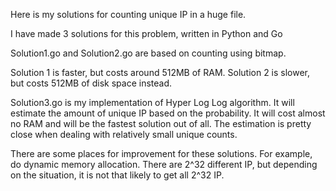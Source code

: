 Here is my solutions for counting unique IP in a huge file.

I have made 3 solutions for this problem, written in Python and Go

Solution1.go and Solution2.go are based on counting using bitmap.

Solution 1 is faster, but costs around 512MB of RAM.
Solution 2 is slower, but costs 512MB of disk space instead.

Solution3.go is my implementation of Hyper Log Log algorithm.
It will estimate the amount of unique IP based on the probability. 
It will cost almost no RAM and will be the fastest solution out of all. The estimation is pretty close when dealing with relatively small unique counts.

There are some places for improvement for these solutions. For example, do dynamic memory allocation. There are 2^32 different IP, but depending on the situation, it is not that likely to get all 2^32 IP.

